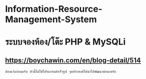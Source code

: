 # Information-Resource-Management-System
# ระบบจองห้อง/โต๊ะ PHP & MySQLi
## https://boychawin.com/en/blog-detail/514


`ต้องแจ้งก่อนครับ ตัวนี้ไม่ใช่โปรแกรมสำเร็จรูป จุดประสงค์ให้นำไปพัฒนาต่อนะครับ`
